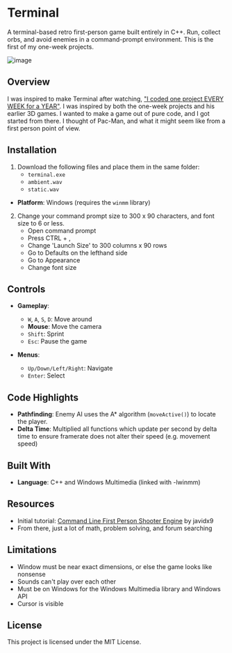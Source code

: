 # Terminal  

A terminal-based retro first-person game built entirely in C++. Run, collect orbs, and avoid enemies in a command-prompt environment. This is the first of my one-week projects.

![image](https://github.com/user-attachments/assets/0dbf1e7e-5f0e-4044-b9da-35033c261432)

## Overview  

I was inspired to make Terminal after watching, ["I coded one project EVERY WEEK for a YEAR"](https://www.youtube.com/watch?v=nr8biZfSZ3Y). I was inspired by both the one-week projects and his earlier 3D games. I wanted to make a game out of pure code, and I got started from there. I thought of Pac-Man, and what it might seem like from a first person point of view. 

## Installation  

1. Download the following files and place them in the same folder:  
   - `terminal.exe`  
   - `ambient.wav`  
   - `static.wav`
- **Platform**: Windows (requires the `winmm` library)

2. Change your command prompt size to 300 x 90 characters, and font size to 6 or less.
   - Open command prompt
   - Press CTRL + ,
   - Change 'Launch Size' to 300 columns x 90 rows
   - Go to Defaults on the lefthand side
   - Go to Appearance
   - Change font size

## Controls  

- **Gameplay**:  
  - `W`, `A`, `S`, `D`: Move around  
  - **Mouse**: Move the camera  
  - `Shift`: Sprint  
  - `Esc`: Pause the game  

- **Menus**:  
  - `Up/Down/Left/Right`: Navigate  
  - `Enter`: Select  

## Code Highlights  

- **Pathfinding**: Enemy AI uses the A* algorithm (`moveActive()`) to locate the player.
- **Delta Time**: Multiplied all functions which update per second by delta time to ensure framerate does not alter their speed (e.g. movement speed)

## Built With  

- **Language**: C++ and Windows Multimedia (linked with -lwinmm)

## Resources  

- Initial tutorial: [Command Line First Person Shooter Engine](https://www.youtube.com/watch?v=xW8skO7MFYw) by javidx9
- From there, just a lot of math, problem solving, and forum searching

## Limitations

- Window must be near exact dimensions, or else the game looks like nonsense
- Sounds can't play over each other
- Must be on Windows for the Windows Multimedia library and Windows API
- Cursor is visible

## License  

This project is licensed under the MIT License.  

